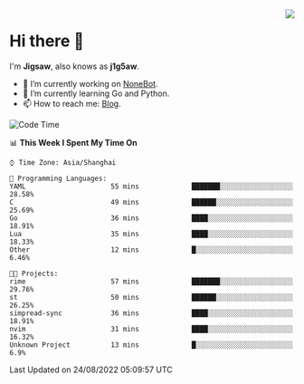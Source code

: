 <a href="#">
  <img align="right" src="https://github-readme-stats.vercel.app/api?username=j1g5awi&count_private=true&show_icons=true&title_color=80070B&text_color=B3B3B3&bg_color=212121&icon_color=80070B" />
</a>

# Hi there 👋

I'm **Jigsaw**, also knows as **j1g5aw**.

- 🔭 I’m currently working on [NoneBot](https://github.com/nonebot).
- 🌱 I’m currently learning Go and Python.
- 📫 How to reach me: [Blog](https://blog.maddestroyer.xyz/).

<!--START_SECTION:waka-->
![Code Time](http://img.shields.io/badge/Code%20Time-852%20hrs%204%20mins-blue)

📊 **This Week I Spent My Time On** 

```text
⌚︎ Time Zone: Asia/Shanghai

💬 Programming Languages: 
YAML                     55 mins             ███████░░░░░░░░░░░░░░░░░░   28.58% 
C                        49 mins             ██████░░░░░░░░░░░░░░░░░░░   25.69% 
Go                       36 mins             ████░░░░░░░░░░░░░░░░░░░░░   18.91% 
Lua                      35 mins             ████░░░░░░░░░░░░░░░░░░░░░   18.33% 
Other                    12 mins             █░░░░░░░░░░░░░░░░░░░░░░░░   6.46%

🐱‍💻 Projects: 
rime                     57 mins             ███████░░░░░░░░░░░░░░░░░░   29.76% 
st                       50 mins             ██████░░░░░░░░░░░░░░░░░░░   26.25% 
simpread-sync            36 mins             ████░░░░░░░░░░░░░░░░░░░░░   18.91% 
nvim                     31 mins             ████░░░░░░░░░░░░░░░░░░░░░   16.32% 
Unknown Project          13 mins             █░░░░░░░░░░░░░░░░░░░░░░░░   6.9%

```


 Last Updated on 24/08/2022 05:09:57 UTC
<!--END_SECTION:waka-->
